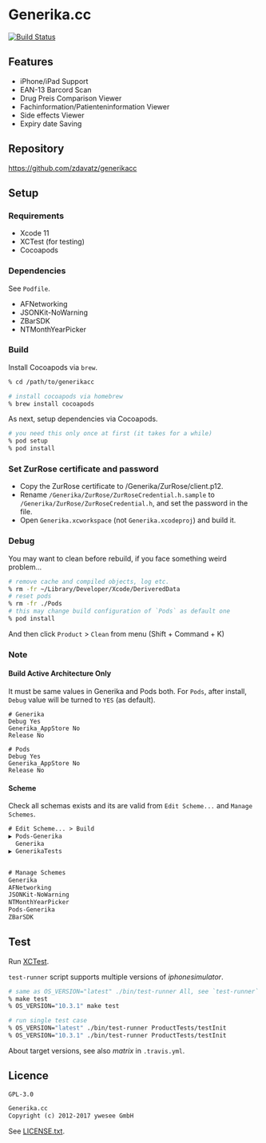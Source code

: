 # Generika.cc

[![Build Status](
https://travis-ci.org/zdavatz/generikacc.svg?branch=master)](
https://travis-ci.org/zdavatz/generikacc)

## Features

* iPhone/iPad Support
* EAN-13 Barcord Scan
* Drug Preis Comparison Viewer
* Fachinformation/Patienteninformation Viewer
* Side effects Viewer
* Expiry date Saving


## Repository

https://github.com/zdavatz/generikacc


## Setup

### Requirements

* Xcode 11
* XCTest (for testing)
* Cocoapods

### Dependencies

See `Podfile`.

* AFNetworking
* JSONKit-NoWarning
* ZBarSDK
* NTMonthYearPicker

### Build

Install Cocoapods via `brew`.

```zsh
% cd /path/to/generikacc

# install cocoapods via homebrew
% brew install cocoapods
```

As next, setup dependencies via Cocoapods.

```zsh
# you need this only once at first (it takes for a while)
% pod setup
% pod install
```

### Set ZurRose certificate and password

- Copy the ZurRose certificate to /Generika/ZurRose/client.p12.
- Rename `/Generika/ZurRose/ZurRoseCredential.h.sample` to `/Generika/ZurRose/ZurRoseCredential.h`, and set the password in the file.
- Open `Generika.xcworkspace` (not `Generika.xcodeproj`) and build it.

### Debug

You may want to clean before rebuild, if you face something weird problem...

```zsh
# remove cache and compiled objects, log etc.
% rm -fr ~/Library/Developer/Xcode/DeriveredData
# reset pods
% rm -fr ./Pods
# this may change build configuration of `Pods` as default one
% pod install
```

And then click `Product` > `Clean` from menu (Shift + Command + K)


### Note

#### Build Active Architecture Only

It must be same values in Generika and Pods both.
For `Pods`, after install, `Debug` value will be turned to `YES` (as default).

```
# Generika
Debug Yes
Generika_AppStore No
Release No

# Pods
Debug Yes
Generika_AppStore No
Release No
```

#### Scheme

Check all schemas exists and its are valid from `Edit Scheme...` and
`Manage Schemes`.

```txt
# Edit Scheme... > Build
▶ Pods-Generika
  Generika
▶ GenerikaTests


# Manage Schemes
Generika
AFNetworking
JSONKit-NoWarning
NTMonthYearPicker
Pods-Generika
ZBarSDK
```

## Test

Run [XCTest](https://developer.apple.com/documentation/xctest?language=objc).

`test-runner` script supports multiple versions of _iphonesimulator_.

```zsh
# same as OS_VERSION="latest" ./bin/test-runner All, see `test-runner` script
% make test
% OS_VERSION="10.3.1" make test

# run single test case
% OS_VERSION="latest" ./bin/test-runner ProductTests/testInit
% OS_VERSION="10.3.1" ./bin/test-runner ProductTests/testInit
```

About target versions, see also _matrix_ in `.travis.yml`.


## Licence

`GPL-3.0`

```txt
Generika.cc
Copyright (c) 2012-2017 ywesee GmbH
```

See [LICENSE.txt](LICENCE).
